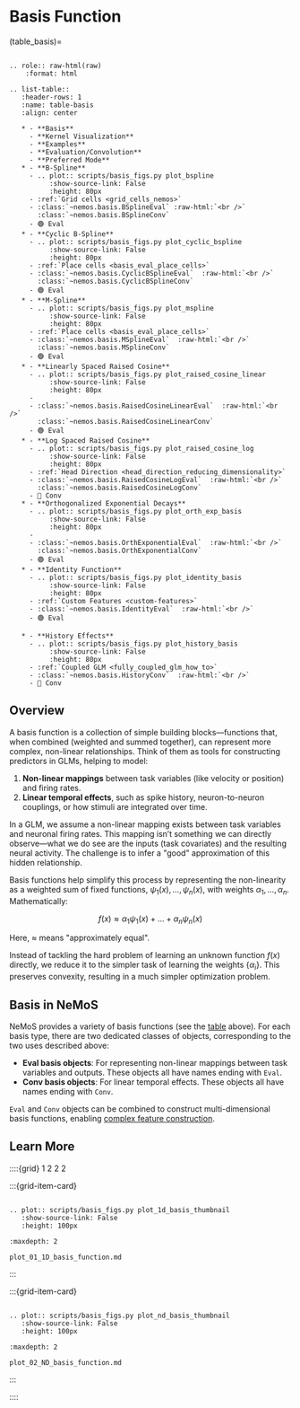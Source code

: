 # Basis Function

(table_basis)=
```{eval-rst}

.. role:: raw-html(raw)
    :format: html

.. list-table::
   :header-rows: 1
   :name: table-basis
   :align: center

   * - **Basis**
     - **Kernel Visualization**
     - **Examples**
     - **Evaluation/Convolution**
     - **Preferred Mode**
   * - **B-Spline**
     - .. plot:: scripts/basis_figs.py plot_bspline
          :show-source-link: False
          :height: 80px
     - :ref:`Grid cells <grid_cells_nemos>`
     - :class:`~nemos.basis.BSplineEval` :raw-html:`<br />`
       :class:`~nemos.basis.BSplineConv`
     - 🟢 Eval
   * - **Cyclic B-Spline**
     - .. plot:: scripts/basis_figs.py plot_cyclic_bspline
          :show-source-link: False
          :height: 80px
     - :ref:`Place cells <basis_eval_place_cells>`
     - :class:`~nemos.basis.CyclicBSplineEval`  :raw-html:`<br />`
       :class:`~nemos.basis.CyclicBSplineConv`
     - 🟢 Eval
   * - **M-Spline**
     - .. plot:: scripts/basis_figs.py plot_mspline
          :show-source-link: False
          :height: 80px
     - :ref:`Place cells <basis_eval_place_cells>`
     - :class:`~nemos.basis.MSplineEval`  :raw-html:`<br />`
       :class:`~nemos.basis.MSplineConv`
     - 🟢 Eval
   * - **Linearly Spaced Raised Cosine**
     - .. plot:: scripts/basis_figs.py plot_raised_cosine_linear
          :show-source-link: False
          :height: 80px
     -
     - :class:`~nemos.basis.RaisedCosineLinearEval`  :raw-html:`<br />`
       :class:`~nemos.basis.RaisedCosineLinearConv`
     - 🟢 Eval
   * - **Log Spaced Raised Cosine**
     - .. plot:: scripts/basis_figs.py plot_raised_cosine_log
          :show-source-link: False
          :height: 80px
     - :ref:`Head Direction <head_direction_reducing_dimensionality>`
     - :class:`~nemos.basis.RaisedCosineLogEval`  :raw-html:`<br />`
       :class:`~nemos.basis.RaisedCosineLogConv`
     - 🔵 Conv
   * - **Orthogonalized Exponential Decays**
     - .. plot:: scripts/basis_figs.py plot_orth_exp_basis
          :show-source-link: False
          :height: 80px
     -
     - :class:`~nemos.basis.OrthExponentialEval`  :raw-html:`<br />`
       :class:`~nemos.basis.OrthExponentialConv`
     - 🟢 Eval
   * - **Identity Function**
     - .. plot:: scripts/basis_figs.py plot_identity_basis
          :show-source-link: False
          :height: 80px
     - :ref:`Custom Features <custom-features>`
     - :class:`~nemos.basis.IdentityEval`  :raw-html:`<br />`
     - 🟢 Eval

   * - **History Effects**
     - .. plot:: scripts/basis_figs.py plot_history_basis
          :show-source-link: False
          :height: 80px
     - :ref:`Coupled GLM <fully_coupled_glm_how_to>`
     - :class:`~nemos.basis.HistoryConv`  :raw-html:`<br />`
     - 🔵 Conv
```

## Overview

A basis function is a collection of simple building blocks—functions that, when combined (weighted and summed together), can represent more complex, non-linear relationships. Think of them as tools for constructing predictors in GLMs, helping to model:

1. **Non-linear mappings** between task variables (like velocity or position) and firing rates.
2. **Linear temporal effects**, such as spike history, neuron-to-neuron couplings, or how stimuli are integrated over time.

In a GLM, we assume a non-linear mapping exists between task variables and neuronal firing rates. This mapping isn’t something we can directly observe—what we do see are the inputs (task covariates) and the resulting neural activity. The challenge is to infer a "good" approximation of this hidden relationship.

Basis functions help simplify this process by representing the non-linearity as a weighted sum of fixed functions, $\psi_1(x), \dots, \psi_n(x)$, with weights $\alpha_1, \dots, \alpha_n$. Mathematically:

$$
f(x) \approx \alpha_1 \psi_1(x) + \dots + \alpha_n \psi_n(x)
$$

Here, $\approx$ means "approximately equal".

Instead of tackling the hard problem of learning an unknown function $f(x)$ directly, we reduce it to the simpler task of learning the weights $\{\alpha_i\}$. This preserves convexity, resulting in a much simpler optimization problem.


## Basis in NeMoS

NeMoS provides a variety of basis functions (see the [table](table_basis) above). For each basis type, there are two dedicated classes of objects, corresponding to the two uses described above:

- **Eval basis objects**: For representing non-linear mappings between task variables and outputs. These objects all have names ending with `Eval`.
- **Conv basis objects**: For linear temporal effects. These objects all have names ending with `Conv`.

`Eval` and `Conv` objects can be combined to construct multi-dimensional basis functions, enabling [complex feature construction](composing_basis_function).

## Learn More

::::{grid} 1 2 2 2

:::{grid-item-card}

```{eval-rst}

.. plot:: scripts/basis_figs.py plot_1d_basis_thumbnail
   :show-source-link: False
   :height: 100px
```

```{toctree}
:maxdepth: 2

plot_01_1D_basis_function.md
```
:::

:::{grid-item-card}

```{eval-rst}

.. plot:: scripts/basis_figs.py plot_nd_basis_thumbnail
   :show-source-link: False
   :height: 100px
```

```{toctree}
:maxdepth: 2

plot_02_ND_basis_function.md
```
:::

::::
